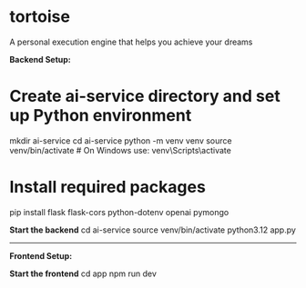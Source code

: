 # tortoise
A personal execution engine that helps you achieve your dreams 

**Backend Setup:**

# Create ai-service directory and set up Python environment
mkdir ai-service
cd ai-service
python -m venv venv
source venv/bin/activate  # On Windows use: venv\Scripts\activate

# Install required packages
pip install flask flask-cors python-dotenv openai pymongo

**Start the backend**
cd ai-service
source venv/bin/activate
python3.12 app.py

---------------------------------------------------------------------------------------------------

**Frontend Setup:**

**Start the frontend**
cd app
npm run dev